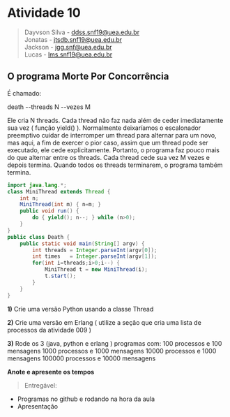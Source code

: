 # Atividade 10

> Dayvson Silva - ddss.snf19@uea.edu.br<br/>
Jonatas - jtsdb.snf19@uea.edu.br<br/>
Jackson - jgg.snf@uea.edu.br<br/>
Lucas - lms.snf19@uea.edu.br<br/>

## O programa Morte Por Concorrência

É chamado:

death --threads N --vezes M


Ele cria N threads. Cada thread não faz nada além de ceder imediatamente sua vez ( função yield() ). Normalmente deixaríamos o escalonador preemptivo cuidar de interromper um thread para alternar para um novo, mas aqui, a fim de exercer o pior caso, assim que um thread pode ser executado, ele cede explicitamente. Portanto, o programa faz pouco mais do que alternar entre os threads. Cada thread cede sua vez M vezes e depois termina. Quando todos os threads terminarem, o programa também termina.

```java
import java.lang.*;
class MiniThread extends Thread {
    int n;
    MiniThread(int m) { n=m; }
    public void run() {
        do { yield(); n--; } while (n>0);
    }
}
public class Death {
    public static void main(String[] argv) {
        int threads = Integer.parseInt(argv[0]);
        int times   = Integer.parseInt(argv[1]);
        for(int i=threads;i>0;i--) {
            MiniThread t = new MiniThread(i);
            t.start();
        }
    }
}
```

**1)** Crie uma versão Python usando a classe Thread 


**2)** Crie uma versão em Erlang ( utilize a seção que cria uma lista de processos da atividade 009 ) 


**3)** Rode  os 3 (java, python e erlang ) programas com:
100 processos e 100 mensagens
1000 processos e 1000 mensagens
10000 processos e 1000 mensagens
100000 processos e 10000 mensagens


**Anote e apresente os tempos**


> Entregável:<br/>
- Programas no github e rodando na hora da aula
- Apresentação
